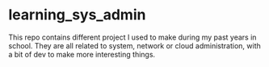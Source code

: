# learning_sys_admin

This repo contains different project I used to make during my past years in school. They are all related to system, network or cloud administration, with a bit of dev to make more interesting things.
